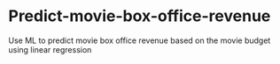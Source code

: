 # Predict-movie-box-office-revenue
Use ML to predict movie box office revenue based on the movie budget using linear regression
